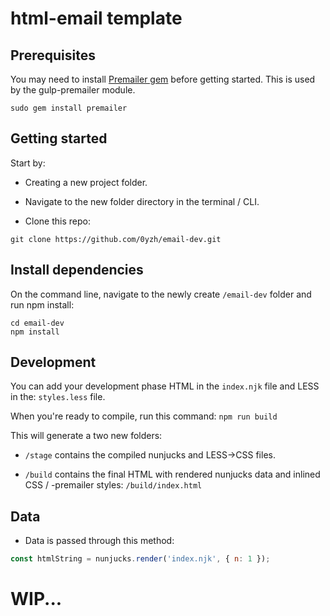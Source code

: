 # html-email template

## Prerequisites

You may need to install [Premailer gem](https://github.com/premailer/premailer/) before getting started. This is used by the gulp-premailer module.

```shell
sudo gem install premailer
```

## Getting started

Start by:

- Creating a new project folder.

- Navigate to the new folder directory in the terminal / CLI.

- Clone this repo:

```shell
git clone https://github.com/0yzh/email-dev.git
```

## Install dependencies

On the command line, navigate to the newly create `/email-dev` folder and run npm install:

```shell
cd email-dev
npm install
```

## Development

You can add your development phase HTML in the `index.njk` file and LESS in the: `styles.less` file.

When you're ready to compile, run this command: `npm run build`

This will generate a two new folders:

- `/stage` contains the compiled nunjucks and LESS->CSS files.

- `/build` contains the final HTML with rendered nunjucks data and inlined CSS / -premailer styles: `/build/index.html`

## Data

- Data is passed through this method:

```js
const htmlString = nunjucks.render('index.njk', { n: 1 });
```

# WIP...
